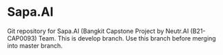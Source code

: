 # Sapa.AI
Git repository for Sapa.AI (Bangkit Capstone Project by Neutr.AI (B21-CAP0093) Team.
This is develop branch. Use this branch before merging into master branch.

